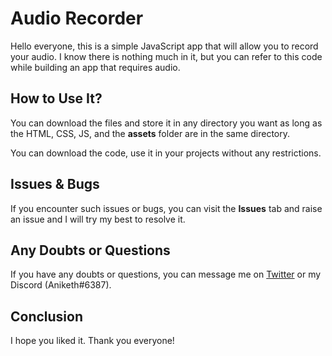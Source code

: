 # Audio Recorder

Hello everyone, this is a simple JavaScript app that will allow you to record your audio. I know there is nothing much in it, but you can refer to this code while building an app that requires audio.

## How to Use It?

You can download the files and store it in any directory you want as long as the HTML, CSS, JS, and the **assets** folder are in the same directory.

You can download the code, use it in your projects without any restrictions.

## Issues & Bugs

If you encounter such issues or bugs, you can visit the **Issues** tab and raise an issue and I will try my best to resolve it.

## Any Doubts or Questions

If you have any doubts or questions, you can message me on [Twitter](https://twitter.com/anikethchavare) or my Discord (Aniketh#6387).

## Conclusion

I hope you liked it. Thank you everyone!

